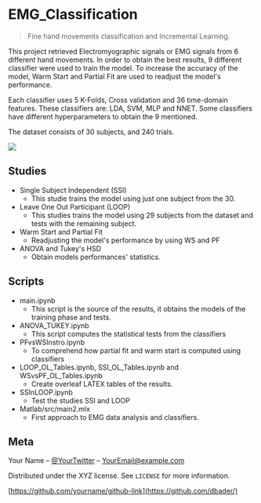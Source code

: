 # EMG_Classification
> Fine hand movements classification and Incremental Learning.

This project retrieved Electromyographic signals or EMG signals from 6 different hand movements.
In order to obtain the best results, 9 different classifier were used to train the model.
To increase the accuracy of the model, Warm Start and Partial Fit are used to readjust the model's performance.

Each classifier uses 5 K-Folds, Cross validation and 36 time-domain features.
These classifiers are: LDA, SVM, MLP and NNET.
Some classifiers have different hyperparameters to obtain the 9 mentioned.

The dataset consists of 30 subjects, and 240 trials.

![](header.png)


## Studies

* Single Subject Independent (SSI)
    * This studie trains the model using just one subject from the 30.
* Leave One Out Participant (LOOP)
    * This studies trains the model using 29 subjects from the dataset and tests with the remaining subject.
* Warm Start and Partial Fit
    * Readjusting the model's performance by using WS and PF
* ANOVA and Tukey's HSD
    * Obtain models performances' statistics.

## Scripts

* main.ipynb
    * This script is the source of the results, it obtains the models of the training phase and tests.
* ANOVA_TUKEY.ipynb
    * This script computes the statistical tests from the classifiers
* PFvsWSInstro.ipynb
    * To comprehend how partial fit and warm start is computed using classifiers
* LOOP_OL_Tables.ipynb, SSI_OL_Tables.ipynb and WSvsPF_OL_Tables.ipynb
    * Create overleaf LATEX tables of the results.
* SSInLOOP.ipynb
    * Test the studies SSI and LOOP 
* Matlab/src/main2.mlx
    * First approach to EMG data analysis and classifiers.


## Meta

Your Name – [@YourTwitter](https://twitter.com/dbader_org) – YourEmail@example.com

Distributed under the XYZ license. See ``LICENSE`` for more information.

[https://github.com/yourname/github-link](https://github.com/dbader/)
